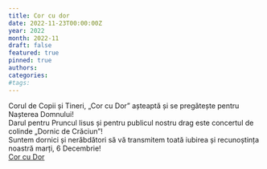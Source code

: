 ```yaml
---
title: Cor cu dor
date: 2022-11-23T00:00:00Z
year: 2022
month: 2022-11
draft: false
featured: true
pinned: true
authors: 
categories:
#tags:
---
```

Corul de Copii și Tineri, „Cor cu Dor” așteaptă și se pregătește pentru Nașterea Domnului!  
Darul pentru Pruncul Iisus și pentru publicul nostru drag este concertul de colinde „Dornic de Crăciun”!  
Suntem dornici și nerăbdători să vă transmitem toată iubirea și recunoștința noastră marți, 6 Decembrie!  
[Cor cu Dor](https://www.facebook.com/corcudor)
